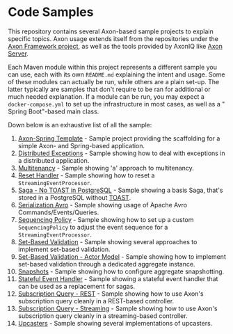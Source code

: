 # Code Samples

This repository contains several Axon-based sample projects to explain specific topics.
Axon usage extends itself from the repositories under the [Axon Framework project](https://github.com/AxonFramework/),
as well as the tools provided by AxonIQ like [Axon Server](https://www.axoniq.io/products/axon-server).

Each Maven module within this project represents a different sample you can use, each with its own `README.md`
explaining the intent and usage.
Some of these modules can actually be run, while others are a plain set-up.
The latter typically are samples that don't require to be ran for additional or much needed explanation.
If a module can be run, you may expect a `docker-compose.yml` to set up the infrastructure in most cases, as well as a "
Spring Boot"-based main class.

Down below is an exhaustive list of all the sample:

1. [Axon-Spring Template](axon-spring-template/README.md) - Sample project providing the scaffolding for a simple Axon-
   and Spring-based application.
2. [Distributed Exceptions](distributed-exceptions/README.md) - Sample showing how to deal with exceptions in a
   distributed application.
3. [Multitenancy](multitenancy/README.md) - Sample showing 'a' approach to multitenancy.
4. [Reset Handler](reset-handler/README.md) - Sample showing how to reset a `StreamingEventProcessor`.
5. [Saga - No TOAST in PostgreSQL](saga/README.md) - Sample showing a basis Saga, that's stored in a PostgreSQL
   without [TOAST](https://wiki.postgresql.org/wiki/TOAST).
6. [Serialization Avro](serialization-avro/README.md) - Sample showing usage of Apache Avro Commands/Events/Queries. 
7. [Sequencing Policy](sequencing-policy/README.md) - Sample showing how to set up a custom `SequencingPolicy` to adjust
   the event sequence for a `StreamingEventProcessor`.
8. [Set-Based Validation](set-based-validation/README.md) - Sample showing several approaches to implement set-based
   validation.
9. [Set-Based Validation - Actor Model](set-based-validation-actor-model/README.md) - Sample showing how to implement
   set-based validation through a dedicated aggregate instance.
10. [Snapshots](snapshots/README.md) - Sample showing how to configure aggregate snapshotting.
11. [Stateful Event Handler](stateful-event-handler/README.md) - Sample showing a stateful event handler that can be
    used as a replacement for sagas.
12. [Subscription Query - REST](subscription-query-rest/README.md) - Sample showing how to use Axon's subscription query
    cleanly in a REST-based controller.
13. [Subscription Query - Streaming](subscription-query-streaming/README.md) - Sample showing how to use Axon's
    subscription query cleanly in a streaming-based controller.
14. [Upcasters](upcaster/README.md) - Sample showing several implementations of upcasters.

